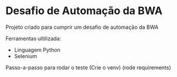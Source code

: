 # Desafio de Automação da BWA

Projeto criado para cumprir um desafio de automação da BWA

Ferramentas ultilizada:
- Linguagem Python
- Selenium

Passo-a-passo para rodar o teste
(Crie o venv)
(rode requirements)
